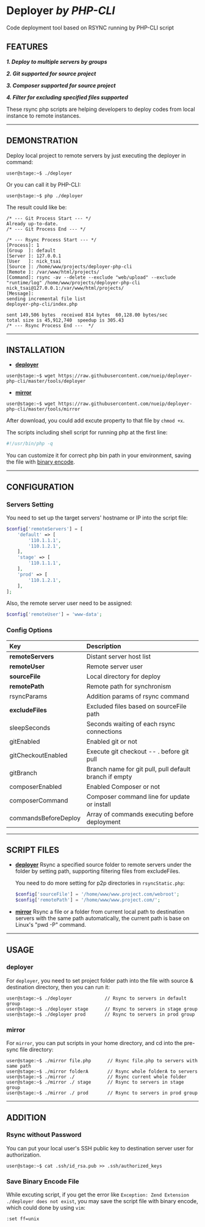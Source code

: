 # Deployer *by PHP-CLI*

Code deployment tool based on RSYNC running by PHP-CLI script

## FEATURES

***1. Deploy to multiple servers by groups***

***2. Git supported for source project***

***3. Composer supported for source project***

***4. Filter for excluding specified files supported***

These rsync php scripts are helping developers to deploy codes from local instance to remote instances.

---

## DEMONSTRATION

Deploy local project to remote servers by just executing the deployer in command:

```command
user@stage:~$ ./deployer
```

Or you can call it by PHP-CLI:

```command
user@stage:~$ php ./deployer
```

The result could like be:

```command
/* --- Git Process Start --- */
Already up-to-date.
/* --- Git Process End --- */

/* --- Rsync Process Start --- */
[Process]: 1
[Group  ]: default
[Server ]: 127.0.0.1
[User   ]: nick_tsai
[Source ]: /home/www/projects/deployer-php-cli
[Remote ]: /var/www/html/projects/
[Command]: rsync -av --delete --exclude "web/upload" --exclude "runtime/log" /home/www/projects/deployer-php-cli nick_tsai@127.0.0.1:/var/www/html/projects/
[Message]:
sending incremental file list
deployer-php-cli/index.php

sent 149,506 bytes  received 814 bytes  60,128.00 bytes/sec
total size is 45,912,740  speedup is 305.43
/* --- Rsync Process End ---  */
```

---

## INSTALLATION

- **[deployer](#deployer)**

```command
user@stage:~$ wget https://raw.githubusercontent.com/nueip/deployer-php-cli/master/tools/deployer
```

- **[mirror](#mirror)**

```command
user@stage:~$ wget https://raw.githubusercontent.com/nueip/deployer-php-cli/master/tools/mirror
```

After download, you could add excute property to that file by `chmod +x`.

The scripts including shell script for running php at the first line:

```bash
#!/usr/bin/php -q
```

You can customize it for correct php bin path in your environment, saving the file with [binary encode](#save-bin-file).

---

## CONFIGURATION

### Servers Setting

You need to set up the target servers' hostname or IP into the script file:

```php
$config['remoteServers'] = [
    'default' => [
        '110.1.1.1',
        '110.1.2.1',
    ],
    'stage' => [
        '110.1.1.1',
    ],
    'prod' => [
        '110.1.2.1',
    ],
];
```

Also, the remote server user need to be assigned:

```php
$config['remoteUser'] = 'www-data';
```

### Config Options

|Key|Description|
|:-|:-|
|**remoteServers**|Distant server host list|
|**remoteUser**|Remote server user|
|**sourceFile**|Local directory for deploy |
|**remotePath**|Remote path for synchronism|
|rsyncParams|Addition params of rsync command|
|**excludeFiles**|Excluded files based on sourceFile path|
|sleepSeconds|Seconds waiting of each rsync connections|
|gitEnabled|Enabled git or not|
|gitCheckoutEnabled|Execute git checkout -- . before git pull  |
|gitBranch|Branch name for git pull, pull default branch if empty  |
|composerEnabled|Enabled Composer or not|
|composerCommand|Composer command line for update or install|
|commandsBeforeDeploy|Array of commands executing before deployment|

---

## SCRIPT FILES

- **[deployer](#deployer)**
    Rsync a specified source folder to remote servers under the folder by setting path, supporting filtering files from excludeFiles.

    You need to do more setting for p2p directories in `rsyncStatic.php`:

    ```php
    $config['sourceFile'] = '/home/www/www.project.com/webroot';
    $config['remotePath'] = '/home/www/www.project.com/';
    ```

- **[mirror](#mirror)**
     Rsync a file or a folder from current local path to destination servers with the same path automatically, the current path is base on Linux's "pwd -P" command.

---

## USAGE

### deployer

For `deployer`, you need to set project folder path into the file with source & destination directory, then you can run it:

```command
user@stage:~$ ./deployer            // Rsync to servers in default group
user@stage:~$ ./deployer stage      // Rsync to servers in stage group
user@stage:~$ ./deployer prod       // Rsync to servers in prod group
```

### mirror

For `mirror`, you can put scripts in your home directory, and cd into the pre-sync file directory:

```command
user@stage:~$ ./mirror file.php      // Rsync file.php to servers with same path
user@stage:~$ ./mirror folderA       // Rsync whole folderA to servers
user@stage:~$ ./mirror ./            // Rsync current whole folder
user@stage:~$ ./mirror ./ stage      // Rsync to servers in stage group
user@stage:~$ ./mirror ./ prod       // Rsync to servers in prod group
```

---

## ADDITION

### Rsync without Password

You can put your local user's SSH public key to destination server user for authorization.

```command
user@stage:~$ cat .ssh/id_rsa.pub >> .ssh/authorized_keys
```

### Save Binary Encode File

While excuting script, if you get the error like `Exception: Zend Extension ./deployer does not exist`, you may save the script file with binary encode, which could done by using `vim`:

```vim
:set ff=unix
```
